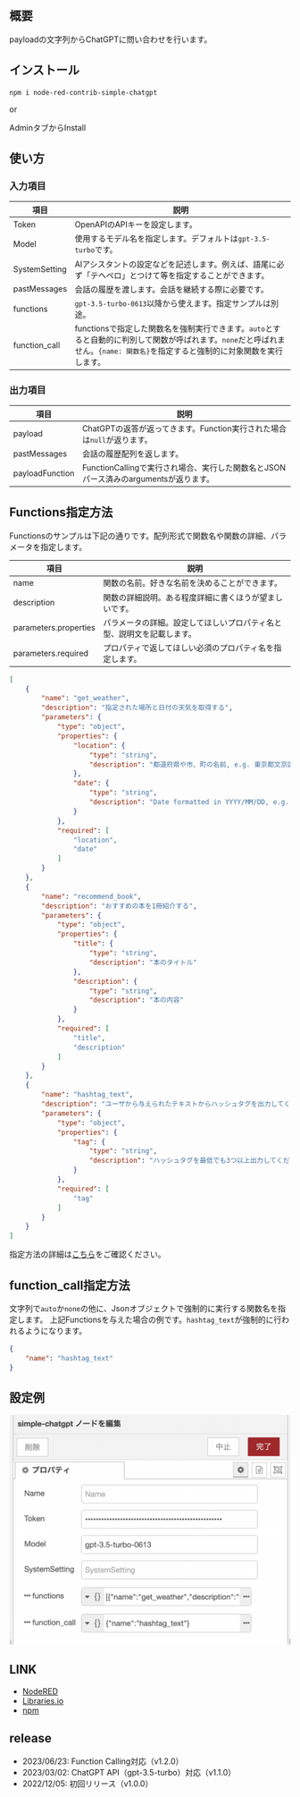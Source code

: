 ## 概要
payloadの文字列からChatGPTに問い合わせを行います。

## インストール

```
npm i node-red-contrib-simple-chatgpt
```

or

AdminタブからInstall

## 使い方
### 入力項目

|項目|説明|
|--|--|
|Token|OpenAPIのAPIキーを設定します。|
|Model|使用するモデル名を指定します。デフォルトは`gpt-3.5-turbo`です。|
|SystemSetting|AIアシスタントの設定などを記述します。例えば、語尾に必ず「テヘペロ」とつけて等を指定することができます。|
|pastMessages|会話の履歴を渡します。会話を継続する際に必要です。|
|functions|`gpt-3.5-turbo-0613`以降から使えます。指定サンプルは別途。|
|function_call|functionsで指定した関数名を強制実行できます。`auto`とすると自動的に判別して関数が呼ばれます。`none`だと呼ばれません。`{name: 関数名}`を指定すると強制的に対象関数を実行します。|

### 出力項目

|項目|説明|
|--|--|
|payload|ChatGPTの返答が返ってきます。Function実行された場合は`null`が返ります。|
|pastMessages|会話の履歴配列を返します。|
|payloadFunction|FunctionCallingで実行され場合、実行した関数名とJSONパース済みのargumentsが返ります。|

## Functions指定方法
Functionsのサンプルは下記の通りです。配列形式で関数名や関数の詳細、パラメータを指定します。

|項目|説明|
|--|--|
|name|関数の名前。好きな名前を決めることができます。|
|description|関数の詳細説明。ある程度詳細に書くほうが望ましいです。|
|parameters.properties|パラメータの詳細。設定してほしいプロパティ名と型、説明文を記載します。|
|parameters.required|プロパティで返してほしい必須のプロパティ名を指定します。|

```json
[
    {
        "name": "get_weather",
        "description": "指定された場所と日付の天気を取得する",
        "parameters": {
            "type": "object",
            "properties": {
                "location": {
                    "type": "string",
                    "description": "都道府県や市、町の名前, e.g. 東京都文京区"
                },
                "date": {
                    "type": "string",
                    "description": "Date formatted in YYYY/MM/DD, e.g. 2023/06/13"
                }
            },
            "required": [
                "location",
                "date"
            ]
        }
    },
    {
        "name": "recommend_book",
        "description": "おすすめの本を1冊紹介する",
        "parameters": {
            "type": "object",
            "properties": {
                "title": {
                    "type": "string",
                    "description": "本のタイトル"
                },
                "description": {
                    "type": "string",
                    "description": "本の内容"
                }
            },
            "required": [
                "title",
                "description"
            ]
        }
    },
    {
        "name": "hashtag_text",
        "description": "ユーザから与えられたテキストからハッシュタグを出力してください。",
        "parameters": {
            "type": "object",
            "properties": {
                "tag": {
                    "type": "string",
                    "description": "ハッシュタグを最低でも3つ以上出力してください。"
                }
            },
            "required": [
                "tag"
            ]
        }
    }
]
```

指定方法の詳細は[こちら](https://openai.com/blog/function-calling-and-other-api-updates)をご確認ください。

## function_call指定方法
文字列で`auto`か`none`の他に、Jsonオブジェクトで強制的に実行する関数名を指定します。
上記Functionsを与えた場合の例です。`hashtag_text`が強制的に行われるようになります。

```json
{
    "name": "hashtag_text"
}
```

## 設定例

![s100](images/s100.png)


## LINK

* [NodeRED](https://flows.nodered.org/node/node-red-contrib-simple-chatgpt)
* [Libraries.io](https://libraries.io/npm/node-red-contrib-simple-chatgpt)
* [npm](https://www.npmjs.com/package/node-red-contrib-simple-chatgpt)

## release

* 2023/06/23: Function Calling対応（v1.2.0）
* 2023/03/02: ChatGPT API（gpt-3.5-turbo）対応（v1.1.0）
* 2022/12/05: 初回リリース（v1.0.0）

